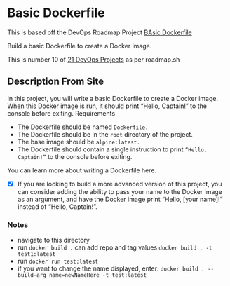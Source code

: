 # Basic Dockerfile   

This is based off the DevOps Roadmap Project [BAsic Dockerfile](https://roadmap.sh/projects/basic-dockerfile)

Build a basic Dockerfile to create a Docker image.

This is number 10 of [21 DevOps Projects](https://roadmap.sh/devops/projects) as per roadmap.sh

## Description From Site 

In this project, you will write a basic Dockerfile to create a Docker image. When this Docker image is run, it should print “Hello, Captain!” to the console before exiting.
Requirements

- The Dockerfile should be named `Dockerfile.`
- The Dockerfile should be in the `root` directory of the project.
- The base image should be `alpine:latest.`
- The Dockerfile should contain a single instruction to print `“Hello, Captain!”` to the console before exiting.

You can learn more about writing a Dockerfile here.

- [X] If you are looking to build a more advanced version of this project, you can consider adding the ability to pass your name to the Docker image as an argument, and have the Docker image print “Hello, [your name]!” instead of “Hello, Captain!”.

### Notes 

- navigate to this directory 
- run `docker build .` can add repo and tag values `docker build . -t test1:latest`
- run `docker run test:latest` 
- if you want to change the name displayed, enter: `docker build . --build-arg name=newNameHere -t test:latest`
